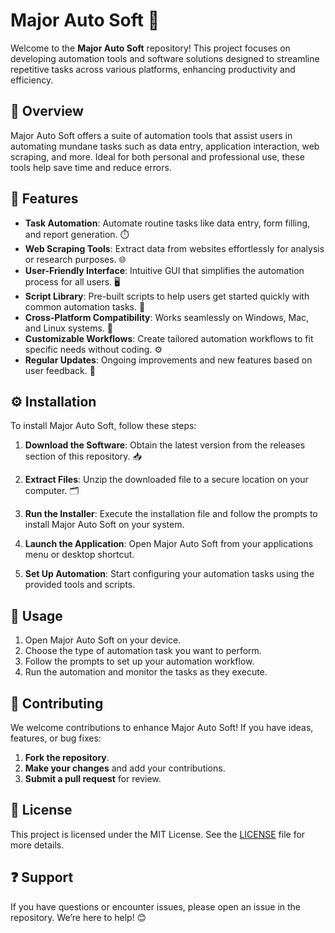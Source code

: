 # Major Auto Soft 🌟

Welcome to the **Major Auto Soft** repository! This project focuses on developing automation tools and software solutions designed to streamline repetitive tasks across various platforms, enhancing productivity and efficiency.

## 📌 Overview  
Major Auto Soft offers a suite of automation tools that assist users in automating mundane tasks such as data entry, application interaction, web scraping, and more. Ideal for both personal and professional use, these tools help save time and reduce errors.

## 🌟 Features  
- **Task Automation**: Automate routine tasks like data entry, form filling, and report generation. ⏱️  
- **Web Scraping Tools**: Extract data from websites effortlessly for analysis or research purposes. 🌐  
- **User-Friendly Interface**: Intuitive GUI that simplifies the automation process for all users. 🖥️  
- **Script Library**: Pre-built scripts to help users get started quickly with common automation tasks. 📜  
- **Cross-Platform Compatibility**: Works seamlessly on Windows, Mac, and Linux systems. 🔄  
- **Customizable Workflows**: Create tailored automation workflows to fit specific needs without coding. ⚙️  
- **Regular Updates**: Ongoing improvements and new features based on user feedback. 🔄  

## ⚙️ Installation  
To install Major Auto Soft, follow these steps:

1. **Download the Software**: Obtain the latest version from the releases section of this repository. 📥  

2. **Extract Files**: Unzip the downloaded file to a secure location on your computer. 🗂️

3. **Run the Installer**: Execute the installation file and follow the prompts to install Major Auto Soft on your system.

4. **Launch the Application**: Open Major Auto Soft from your applications menu or desktop shortcut.

5. **Set Up Automation**: Start configuring your automation tasks using the provided tools and scripts.

## 📖 Usage  
1. Open Major Auto Soft on your device.
2. Choose the type of automation task you want to perform.
3. Follow the prompts to set up your automation workflow.
4. Run the automation and monitor the tasks as they execute.

## 🤝 Contributing  
We welcome contributions to enhance Major Auto Soft! If you have ideas, features, or bug fixes:

1. **Fork the repository**.
2. **Make your changes** and add your contributions.
3. **Submit a pull request** for review.

## 📜 License  
This project is licensed under the MIT License. See the [LICENSE](LICENSE) file for more details.

## ❓ Support  
If you have questions or encounter issues, please open an issue in the repository. We’re here to help! 😊